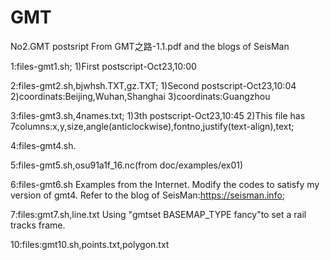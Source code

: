 # GMT 
No2.GMT postsript
From GMT之路-1.1.pdf and the blogs of SeisMan

1:files-gmt1.sh;
1)First postscript-Oct23,10:00

2:files-gmt2.sh,bjwhsh.TXT,gz.TXT;
1)Second postscript-Oct23,10:04
2)coordinats:Beijing,Wuhan,Shanghai
3)coordinats:Guangzhou

3:files-gmt3.sh,4names.txt;
1)3th postscript-Oct23,10:45
2)This file has 7columns:x,y,size,angle(anticlockwise),fontno,justify(text-align),text;

4:files-gmt4.sh.

5:files-gmt5.sh,osu91a1f_16.nc(from doc/examples/ex01)

6:files-gmt6.sh
Examples from the Internet. Modify the codes to satisfy my version of gmt4. Refer to the blog of SeisMan:https://seisman.info;

7:files:gmt7.sh,line.txt
Using "gmtset BASEMAP_TYPE fancy"to set a rail tracks frame.

10:files:gmt10.sh,points.txt,polygon.txt
